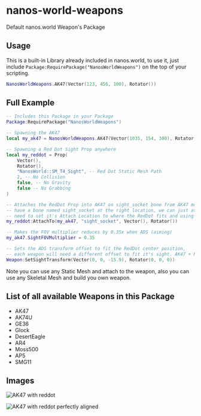 # nanos-world-weapons
Default nanos.world Weapon's Package

## Usage
This is a built-in Library already included in nanos.world, to use it, just include ``Package:RequirePackage("NanosWorldWeapons")`` on the top of your scripting.

```lua
NanosWorldWeapons.AK47(Vector(123, 456, 100), Rotator())
```

## Full Example

```lua
-- Includes this Package in your Package
Package:RequirePackage("NanosWorldWeapons")

-- Spawning the AK47
local my_ak47 = NanosWorldWeapons.AK47(Vector(1035, 154, 300), Rotator())

-- Spawning a Red Dot Sight Prop anywhere
local my_reddot = Prop(
    Vector(),
    Rotator(), 
    "NanosWorld::SM_T4_Sight", -- Red Dot Static Mesh Path
    2, -- No Collision
    false, -- No Gravity
    false -- No Grabbing
)

-- Attaches the RedDot Prop into AK47 on sight_socket bone from AK47 model. As our AK47 model already
-- have a bone named sight_socket at the right location, we can just attach to it, otherwise we would 
-- need to set it's Attach Location to where the RedDot fits and using bone name empty ""
my_reddot:AttachTo(my_ak47, "sight_socket", Vector(), Rotator())

-- Makes the FOV multiplier reduces by 0.35x when ADS (aiming)
my_ak47.SightFOVMultiplier = 0.35

-- Sets the ADS transform offset to fit the RedDot center position,
-- each weapon will need a different offset to fit it's sight. AK47 + RedDot best fit is -15.9 
Weapon:SetSightTransform(Vector(0, 0, -15.9), Rotator(0, 0, 0))
```

Note you can use any Static Mesh and attach to the weapon, also you can use any Skeletal Mesh and build you own weapon.

## List of all available Weapons in this Package

- AK47
- AK74U
- GE36
- Glock
- DesertEagle
- AR4
- Moss500
- AP5
- SMG11

## Images

![AK47 with reddot](https://i.imgur.com/K8qK3OG.png)

![AK47 with reddot perfectly aligned](https://i.imgur.com/QeoHPBB.png)
